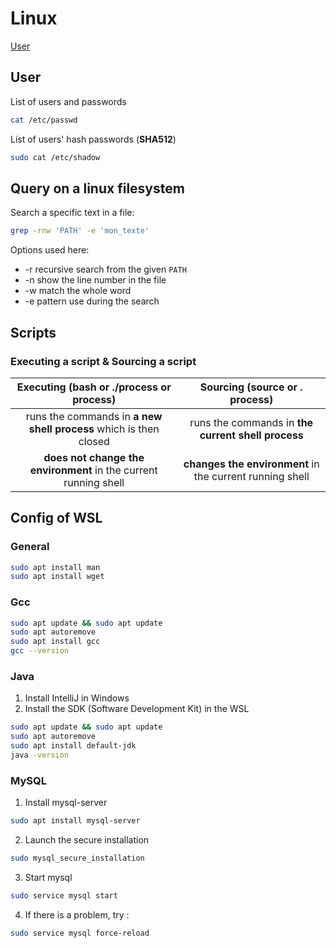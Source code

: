 # Linux

[User](user)

## User

List of users and passwords

```bash
cat /etc/passwd
```

List of users' hash passwords (**SHA512**)

```bash
sudo cat /etc/shadow
```

## Query on a linux filesystem

Search a specific text in a file:
```bash
grep -rnw 'PATH' -e 'mon_texte'
```
Options used here:
- -r recursive search from the given `PATH`
- -n show the line number in the file
- -w match the whole word
- -e pattern use during the search

## Scripts

### Executing a script & Sourcing a script

|              Executing (bash or ./process or process)             |              Sourcing (source or . process)              |
|:-----------------------------------------------------------------:|:--------------------------------------------------------:|
| runs the commands in **a new shell process** which is then closed | runs the commands in **the current shell process**       |
| **does not change the environment** in the current running shell  | **changes the environment** in the current running shell |


## Config of WSL

### General



```bash
sudo apt install man
sudo apt install wget
```
### Gcc

```bash
sudo apt update && sudo apt update
sudo apt autoremove
sudo apt install gcc
gcc --version
```

### Java

1. Install IntelliJ in Windows
2. Install the SDK (Software Development Kit) in the WSL

```bash
sudo apt update && sudo apt update
sudo apt autoremove
sudo apt install default-jdk
java -version
```

### MySQL

1. Install mysql-server
```bash
sudo apt install mysql-server
```
2. Launch the secure installation
```bash
sudo mysql_secure_installation
```
3. Start mysql
```bash
sudo service mysql start
```
4. If there is a problem, try :
```bash
sudo service mysql force-reload
```